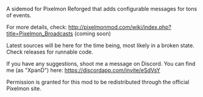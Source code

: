 A sidemod for Pixelmon Reforged that adds configurable messages for tons of events.

For more details, check:
http://pixelmonmod.com/wiki/index.php?title=Pixelmon_Broadcasts (coming soon)

Latest sources will be here for the time being, most likely in a broken state. Check releases for runnable code.

If you have any suggestions, shoot me a message on Discord. You can find me (as "XpanD") here:
https://discordapp.com/invite/eSdVsY

Permission is granted for this mod to be redistributed through the official Pixelmon site.

